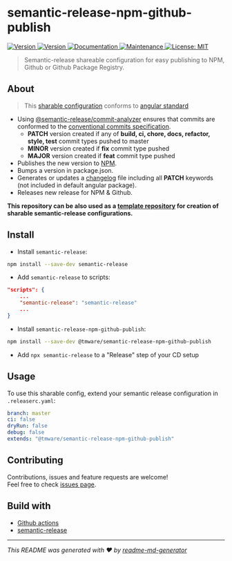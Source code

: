# semantic-release-npm-github-publish

<p>
  <a href="https://github.com/TMWare/semantic-release-npm-github-publish/actions" target="_blank">
    <img alt="Version" src="https://github.com/TMWare/semantic-release-npm-github-publish/workflows/Publish/badge.svg?branch=master">
  </a>
  <a href="https://www.npmjs.com/package/@tmware/semantic-release-npm-github-publish" target="_blank">
    <img alt="Version" src="https://img.shields.io/npm/v/@tmware/semantic-release-npm-github-publish.svg">
  </a>
  <a href="https://github.com/TMWare/semantic-release-npm-github-publish#readme" target="_blank">
    <img alt="Documentation" src="https://img.shields.io/badge/documentation-yes-brightgreen.svg" />
  </a>
  <a href="https://github.com/TMWare/semantic-release-npm-github-publish/graphs/commit-activity" target="_blank">
    <img alt="Maintenance" src="https://img.shields.io/badge/Maintained%3F-yes-green.svg" />
  </a>
  <a href="https://github.com/TMWare/semantic-release-npm-github-publish/blob/master/LICENSE" target="_blank">
    <img alt="License: MIT" src="https://img.shields.io/badge/License-MIT-yellow.svg" />
  </a>
</p>

> Semantic-release shareable configuration for easy publishing to NPM, Github or Github Package Registry.

## About

> This [sharable configuration](https://github.com/semantic-release/semantic-release/blob/master/docs/extending/shareable-configurations-list.md) conforms to [angular standard](https://github.com/conventional-changelog/conventional-changelog/tree/master/packages/conventional-changelog-angular)

- Using [@semantic-release/commit-analyzer](https://github.com/semantic-release/commit-analyzer) ensures that commits are conformed to the [conventional commits specification](https://www.conventionalcommits.org/en/v1.0.0-beta.4/).
  - **PATCH** version created if any of **build, ci, chore, docs, refactor, style, test** commit types pushed to master
  - **MINOR** version created if **fix** commit type pushed
  - **MAJOR** version created if **feat** commit type pushed
- Publishes the new version to [NPM](https://npmjs.org).
- Bumps a version in package.json.
- Generates or updates a [changelog](https://github.com/semantic-release/changelog) file including all **PATCH** keywords (not included in default angular package).
- Releases new release for NPM & Github.

**This repository can be also used as a [template repository](https://help.github.com/en/articles/creating-a-template-repository) for creation of sharable semantic-release configurations.**

## Install

- Install `semantic-release`:

```sh
npm install --save-dev semantic-release
```

- Add `semantic-release` to scripts:

```json
"scripts": {
	...
	"semantic-release": "semantic-release"
	...
}
```

- Install `semantic-release-npm-github-publish`:

```sh
npm install --save-dev @tmware/semantic-release-npm-github-publish
```

- Add `npx semantic-release` to a "Release" step of your CD setup

## Usage

To use this sharable config, extend your semantic release configuration in `.releaserc.yaml`:

```yaml
branch: master
ci: false
dryRun: false
debug: false
extends: "@tmware/semantic-release-npm-github-publish"
```

## Contributing

Contributions, issues and feature requests are welcome!<br />Feel free to check [issues page](https://github.com/TMWare/semantic-release-npm-github-publish/issues).

## Build with

- [Github actions](https://github.com/features/actions)
- [semantic-release](https://github.com/semantic-release/semantic-release)

---

_This README was generated with ❤️ by [readme-md-generator](https://github.com/kefranabg/readme-md-generator)_
